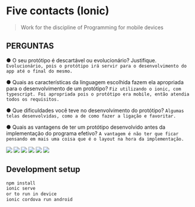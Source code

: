 # Five contacts (Ionic)
> Work for the discipline of Programming for mobile devices

## PERGUNTAS

● O seu protótipo é descartável ou evolucionário? Justifique.
     `Evolucionário, pois o protótipo irá servir para o desenvolvimento do app até o final do mesmo.`
  
● Quais as características da linguagem escolhida fazem ela apropriada para o
desenvolvimento de um protótipo?
  `Fiz utilizando o ionic, com typescript. Foi apropriada pois o protótipo era mobile, então atendia todos os requisitos.`
  
● Que dificuldades você teve no desenvolvimento do protótipo?
  `Algumas telas desenvolvidas, como a de como fazer a ligação e favoritar.`
  
● Quais as vantagens de ter um protótipo desenvolvido antes da implementação do
programa efetivo?
  `A vantagem é não ter que ficar pensando em mais uma coisa que é o layout na hora da implementação.`


![](1.jpg)
![](2.jpg)
![](3.jpg)
![](4.jpg)
![](5.jpg)
![](6.jpg)


## Development setup



```sh
npm install
ionic serve 
or to run in device
ionic cordova run android
```

